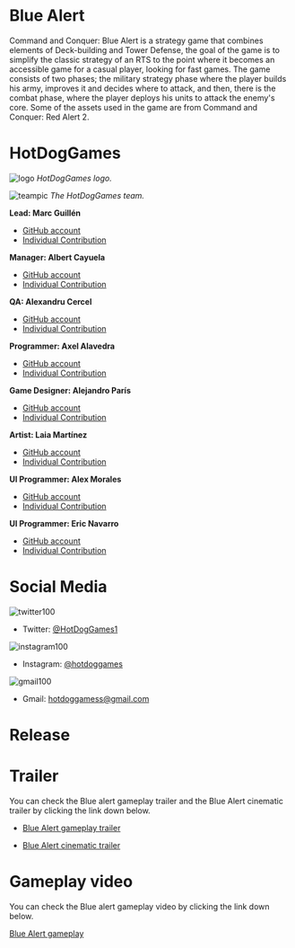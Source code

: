 ﻿# Blue Alert

Command and Conquer: Blue Alert is a strategy game that combines elements of Deck-building and Tower Defense, the goal of the game is to simplify the classic strategy of an RTS to the point where it becomes an accessible game for a casual player, looking for fast games. The game consists of two phases; the military strategy phase where the player builds his army, improves it and decides where to attack, and then, there is the combat phase, where the player deploys his units to attack the enemy's core. Some of the assets used in the game are from Command and Conquer: Red Alert 2.

# HotDogGames

![logo](https://github.com/hot-dog-games/Project-2/blob/wiki/Wiki/Media/Images/Home_and_Original_Game/logo_image.jpg?raw=true)
_HotDogGames logo._

![teampic](https://github.com/hot-dog-games/Project-2/blob/wiki/Wiki/Media/Images/Home_and_Original_Game/team_image.jpg?raw=true)
_The HotDogGames team._

**Lead: Marc Guillén**

* [GitHub account](https://github.com/Marcgs96)
* [Individual Contribution](https://hot-dog-games.github.io/Blue-Alert/Marc_Guillen)

**Manager: Albert Cayuela**

* [GitHub account](https://github.com/AlbertCayuela)
* [Individual Contribution](https://hot-dog-games.github.io/Blue-Alert/Albert_Cayuela)

**QA: Alexandru Cercel**

* [GitHub account](https://github.com/AlexandruC5)
* [Individual Contribution](https://hot-dog-games.github.io/Blue-Alert/Alexandru_Cercel)

**Programmer: Axel Alavedra**

* [GitHub account](https://github.com/AxelAlavedra)
* [Individual Contribution](https://hot-dog-games.github.io/Blue-Alert/Axel_Alavedra)

**Game Designer: Alejandro París**

* [GitHub account](https://github.com/AlejandroParis)
* [Individual Contribution](https://hot-dog-games.github.io/Blue-Alert/Alejandro_Paris)

**Artist: Laia Martínez**

* [GitHub account](https://github.com/LaiaMartinezMotis)
* [Individual Contribution](https://hot-dog-games.github.io/Blue-Alert/Laia_Martinez)

**UI Programmer: Alex Morales**

* [GitHub account](https://github.com/AlexMG99)
* [Individual Contribution](https://hot-dog-games.github.io/Blue-Alert/Alex_Morales)

**UI Programmer: Eric Navarro**

* [GitHub account](https://github.com/lakaens)
* [Individual Contribution](https://hot-dog-games.github.io/Blue-Alert/Eric_Navarro)

# Social Media

![twitter100](https://user-images.githubusercontent.com/36154539/53439984-bfe0bb80-3a03-11e9-9cdd-0f7536dcf944.png) 
* Twitter: [@HotDogGames1](https://twitter.com/HotDogGames1)

![instagram100](https://user-images.githubusercontent.com/36154539/53439996-c838f680-3a03-11e9-81e0-e7df1b7f9952.png)
* Instagram: [@hotdoggames](https://www.instagram.com/hotdoggames/)

![gmail100](https://user-images.githubusercontent.com/36154539/53442550-d12cc680-3a09-11e9-933c-e883b41e4b86.png)
* Gmail: hotdoggamess@gmail.com

# Release

# Trailer

You can check the Blue alert gameplay trailer and the Blue Alert cinematic trailer by clicking the link down below.

- [Blue Alert gameplay trailer](https://youtu.be/6AY-1Qa2Myc)

- [Blue Alert cinematic trailer](https://www.youtube.com/watch?v=zwnBUw_HKzo&feature=youtu.be)

# Gameplay video

You can check the Blue alert gameplay video by clicking the link down below.

[Blue Alert gameplay](https://www.youtube.com/watch?v=CSQDdZQefPo&t)
